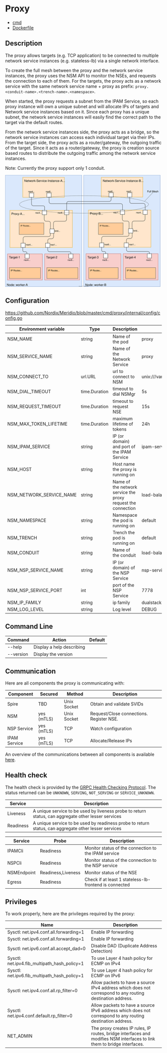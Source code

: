 # Proxy

* [cmd](https://github.com/Nordix/Meridio/tree/master/cmd/proxy)
* [Dockerfile](https://github.com/Nordix/Meridio/tree/master/build/proxy)

## Description

The proxy allows targets (e.g. TCP application) to be connected to multiple network service instances (e.g. stateless-lb) via a single network interface.

To create the full mesh between the proxy and the network service instances, the proxy uses the NSM API to monitor the NSEs, and requests the connection to each of them. For the targets, the proxy acts as a network service with the same network service name + proxy as prefix: `proxy.<conduit-name>.<trench-name>.<namespace>`.

When started, the proxy requests a subnet from the IPAM Service, so each proxy instance will own a unique subnet and will allocate IPs of targets and Network service instances based on it. Since each proxy has a unique subnet, the network service instances will easily find the correct path to the target via the default routes.

From the network service instances side, the proxy acts as a bridge, so the network service instances can access each individual target via their IPs. From the target side, the proxy acts as a router/gateway, the outgoing traffic of the target. Since it acts as a router/gateway, the proxy is creation source based routes to distribute the outgoing traffic among the network service instances.

Note: Currently the proxy support only 1 conduit.

![Proxy](../resources/Proxy.svg)

## Configuration 

https://github.com/Nordix/Meridio/blob/master/cmd/proxy/internal/config/config.go

Environment variable | Type | Description | Default
--- | --- | --- | ---
NSM_NAME | string | Name of the pod | proxy
NSM_SERVICE_NAME | string | Name of the Network Service | proxy
NSM_CONNECT_TO | url.URL | url to connect to NSM | unix:///var/lib/networkservicemesh/nsm.io.sock
NSM_DIAL_TIMEOUT | time.Duration | timeout to dial NSMgr | 5s
NSM_REQUEST_TIMEOUT | time.Duration | timeout to request NSE | 15s
NSM_MAX_TOKEN_LIFETIME | time.Duration | maximum lifetime of tokens | 24h
NSM_IPAM_SERVICE | string | IP (or domain) and port of the IPAM Service | ipam-service:7777
NSM_HOST | string | Host name the proxy is running on | 
NSM_NETWORK_SERVICE_NAME | string | Name of the network service the proxy request the connection | load-balancer
NSM_NAMESPACE | string | Namespace the pod is running on | default
NSM_TRENCH | string | Trench the pod is running on | default
NSM_CONDUIT | string | Name of the conduit | load-balancer
NSM_NSP_SERVICE_NAME | string | IP (or domain) of the NSP Service | nsp-service
NSM_NSP_SERVICE_PORT | int | port of the NSP Service | 7778
NSM_IP_FAMILY | string | ip family | dualstack
NSM_LOG_LEVEL | string | Log level | DEBUG

## Command Line 

Command | Action | Default
--- | --- | ---
--help | Display a help describing |
--version | Display the version |

## Communication 

Here are all components the proxy is communicating with:

Component | Secured | Method | Description
--- | --- | --- | ---
Spire | TBD | Unix Socket | Obtain and validate SVIDs
NSM | yes (mTLS) | Unix Socket | Request/Close connections. Register NSE.
NSP Service | yes (mTLS) | TCP | Watch configuration
IPAM Service | yes (mTLS) | TCP | Allocate/Release IPs

An overview of the communications between all components is available [here](resources.md).

## Health check

The health check is provided by the [GRPC Health Checking Protocol](https://github.com/grpc/grpc/blob/master/doc/health-checking.md). The status returned can be `UNKNOWN`, `SERVING`, `NOT_SERVING` or `SERVICE_UNKNOWN`.

Service | Description
--- | ---
Liveness | A unique service to be used by liveness probe to return status, can aggregate other lesser services
Readiness | A unique service to be used by readiness probe to return status, can aggregate other lesser services

Service | Probe | Description
--- | --- | ---
IPAMCli | Readiness | Monitor status of the connection to the IPAM service
NSPCli | Readiness | Monitor status of the connection to the NSP service
NSMEndpoint | Readiness,Liveness | Monitor status of the NSE
Egress | Readiness | Check if at least 1 stateless-lb-frontend is connected

## Privileges

To work properly, here are the privileges required by the proxy:

Name | Description
--- | ---
Sysctl: net.ipv4.conf.all.forwarding=1 | Enable IP forwarding
Sysctl: net.ipv6.conf.all.forwarding=1 | Enable IP forwarding
Sysctl: net.ipv6.conf.all.accept_dad=0 | Disable DAD (Duplicate Address Detection)
Sysctl: net.ipv4.fib_multipath_hash_policy=1 | To use Layer 4 hash policy for ECMP on IPv4
Sysctl: net.ipv6.fib_multipath_hash_policy=1 | To use Layer 4 hash policy for ECMP on IPv6
Sysctl: net.ipv4.conf.all.rp_filter=0 | Allow packets to have a source IPv4 address which does not correspond to any routing destination address.
Sysctl: net.ipv4.conf.default.rp_filter=0 | Allow packets to have a source IPv6 address which does not correspond to any routing destination address.
NET_ADMIN | The proxy creates IP rules, IP routes, bridge interfaces and modifies NSM interfaces to link them to bridge interfaces.
